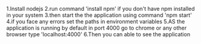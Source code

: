 1.Install nodejs
2.run command 'install npm' if you don't have npm installed in your system 
3.then start the the application using command 'npm start'
4.if you face any errors set the paths in environment variables
5.AS the application is running by default in port 4000 go to chrome or any other browser type 'localhost:4000'
6.Then you can able to see the application
